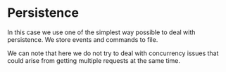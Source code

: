 # Persistence

In this case we use one of the simplest way possible to deal with persistence. We store events and commands to file.

We can note that here we do not try to deal with concurrency issues that could arise from getting multiple requests at the same time.